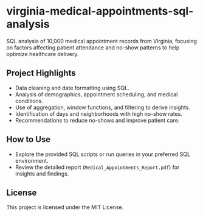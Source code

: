 # virginia-medical-appointments-sql-analysis
SQL analysis of 10,000 medical appointment records from Virginia, focusing on factors affecting patient attendance and no-show patterns to help optimize healthcare delivery.

## Project Highlights
- Data cleaning and date formatting using SQL.
- Analysis of demographics, appointment scheduling, and medical conditions.
- Use of aggregation, window functions, and filtering to derive insights.
- Identification of days and neighborhoods with high no-show rates.
- Recommendations to reduce no-shows and improve patient care.

## How to Use
- Explore the provided SQL scripts or run queries in your preferred SQL environment.
- Review the detailed report (`Medical_Appointments_Report.pdf`) for insights and findings.

## License
This project is licensed under the MIT License.
